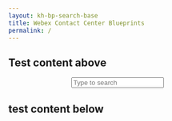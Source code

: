 ```yaml
---
layout: kh-bp-search-base
title: Webex Contact Center Blueprints
permalink: /
---
```




<script defer src= "assets/searchobserve.js"></script>
<style> .hidden{display:none;}#book-search-input-inside{margin-left:auto;margin-right:auto;max-width:50%;}</style>


## Test content above 

<div id="book-search-input-inside" role="search">
    <input type="text" placeholder="Type to search" />
</div>

## test content below